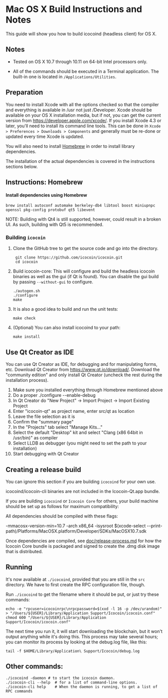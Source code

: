 Mac OS X Build Instructions and Notes
====================================
This guide will show you how to build icocoind (headless client) for OS X.

Notes
-----

* Tested on OS X 10.7 through 10.11 on 64-bit Intel processors only.

* All of the commands should be executed in a Terminal application. The
built-in one is located in `/Applications/Utilities`.

Preparation
-----------

You need to install Xcode with all the options checked so that the compiler
and everything is available in /usr not just /Developer. Xcode should be
available on your OS X installation media, but if not, you can get the
current version from https://developer.apple.com/xcode/. If you install
Xcode 4.3 or later, you'll need to install its command line tools. This can
be done in `Xcode > Preferences > Downloads > Components` and generally must
be re-done or updated every time Xcode is updated.

You will also need to install [Homebrew](http://brew.sh) in order to install library
dependencies.

The installation of the actual dependencies is covered in the instructions
sections below.

Instructions: Homebrew
----------------------

#### Install dependencies using Homebrew

    brew install autoconf automake berkeley-db4 libtool boost miniupnpc openssl pkg-config protobuf qt5 libevent

NOTE: Building with Qt4 is still supported, however, could result in a broken UI. As such, building with Qt5 is recommended.

### Building `icocoin`

1. Clone the GitHub tree to get the source code and go into the directory.

        git clone https://github.com/icocoin/icocoin.git
        cd icocoin

2.  Build icocoin-core:
    This will configure and build the headless icocoin binaries as well as the gui (if Qt is found).
    You can disable the gui build by passing `--without-gui` to configure.

        ./autogen.sh
        ./configure
        make

3.  It is also a good idea to build and run the unit tests:

        make check

4.  (Optional) You can also install icocoind to your path:

        make install

Use Qt Creator as IDE
------------------------
You can use Qt Creator as IDE, for debugging and for manipulating forms, etc.
Download Qt Creator from https://www.qt.io/download/. Download the "community edition" and only install Qt Creator (uncheck the rest during the installation process).

1. Make sure you installed everything through Homebrew mentioned above
2. Do a proper ./configure --enable-debug
3. In Qt Creator do "New Project" -> Import Project -> Import Existing Project
4. Enter "icocoin-qt" as project name, enter src/qt as location
5. Leave the file selection as it is
6. Confirm the "summary page"
7. In the "Projects" tab select "Manage Kits..."
8. Select the default "Desktop" kit and select "Clang (x86 64bit in /usr/bin)" as compiler
9. Select LLDB as debugger (you might need to set the path to your installation)
10. Start debugging with Qt Creator

Creating a release build
------------------------
You can ignore this section if you are building `icocoind` for your own use.

icocoind/icocoin-cli binaries are not included in the Icocoin-Qt.app bundle.

If you are building `icocoind` or `Icocoin Core` for others, your build machine should be set up
as follows for maximum compatibility:

All dependencies should be compiled with these flags:

 -mmacosx-version-min=10.7
 -arch x86_64
 -isysroot $(xcode-select --print-path)/Platforms/MacOSX.platform/Developer/SDKs/MacOSX10.7.sdk

Once dependencies are compiled, see [doc/release-process.md](release-process.md) for how the Icocoin Core
bundle is packaged and signed to create the .dmg disk image that is distributed.

Running
-------

It's now available at `./icocoind`, provided that you are still in the `src`
directory. We have to first create the RPC configuration file, though.

Run `./icocoind` to get the filename where it should be put, or just try these
commands:

    echo -e "rpcuser=icocoinrpc\nrpcpassword=$(xxd -l 16 -p /dev/urandom)" > "/Users/${USER}/Library/Application Support/Icocoin/icocoin.conf"
    chmod 600 "/Users/${USER}/Library/Application Support/Icocoin/icocoin.conf"

The next time you run it, it will start downloading the blockchain, but it won't
output anything while it's doing this. This process may take several hours;
you can monitor its process by looking at the debug.log file, like this:

    tail -f $HOME/Library/Application\ Support/Icocoin/debug.log

Other commands:
-------

    ./icocoind -daemon # to start the icocoin daemon.
    ./icocoin-cli --help  # for a list of command-line options.
    ./icocoin-cli help    # When the daemon is running, to get a list of RPC commands
